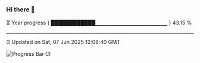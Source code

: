 ### Hi there 👋

⏳ Year progress { ████████████▁▁▁▁▁▁▁▁▁▁▁▁▁▁▁▁▁▁ } 43.15 %

---

⏰ Updated on Sat, 07 Jun 2025 12:08:40 GMT

![Progress Bar CI](https://github.com/liununu/liununu/workflows/Progress%20Bar%20CI/badge.svg)
